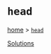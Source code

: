 # `head`

[home](../README.md) &gt; [`head`](http://ramdajs.com/docs/#head)



[Solutions](./solutions.md)
